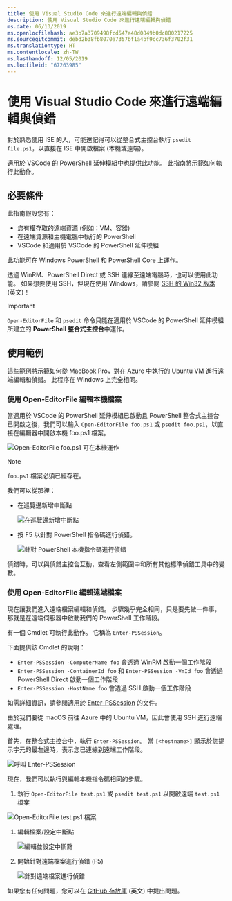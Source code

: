```yaml
---
title: 使用 Visual Studio Code 來進行遠端編輯與偵錯
description: 使用 Visual Studio Code 來進行遠端編輯與偵錯
ms.date: 06/13/2019
ms.openlocfilehash: ae3b7a3709498fcd547a48d0849b0dc880217225
ms.sourcegitcommit: debd2b38fb8070a7357bf1a4bf9cc736f3702f31
ms.translationtype: HT
ms.contentlocale: zh-TW
ms.lasthandoff: 12/05/2019
ms.locfileid: "67263985"
---
```

# <a name="using-visual-studio-code-for-remote-editing-and-debugging"></a>使用 Visual Studio Code 來進行遠端編輯與偵錯

對於熟悉使用 ISE 的人，可能還記得可以從整合式主控台執行 `psedit file.ps1`，以直接在 ISE 中開啟檔案 (本機或遠端)。

適用於 VSCode 的 PowerShell 延伸模組中也提供此功能。 此指南將示範如何執行此動作。

## <a name="prerequisites"></a>必要條件

此指南假設您有：

- 您有權存取的遠端資源 (例如：VM、容器)
- 在遠端資源和主機電腦中執行的 PowerShell
- VSCode 和適用於 VSCode 的 PowerShell 延伸模組

此功能可在 Windows PowerShell 和 PowerShell Core 上運作。

透過 WinRM、PowerShell Direct 或 SSH 連線至遠端電腦時，也可以使用此功能。 如果想要使用 SSH，但現在使用 Windows，請參閱 [SSH 的 Win32 版本](https://github.com/PowerShell/Win32-OpenSSH) \(英文\)！

> [!IMPORTANT]
> `Open-EditorFile` 和 `psedit` 命令只能在適用於 VSCode 的 PowerShell 延伸模組所建立的 **PowerShell 整合式主控台**中運作。

## <a name="usage-examples"></a>使用範例

這些範例將示範如何從 MacBook Pro，對在 Azure 中執行的 Ubuntu VM 進行遠端編輯和偵錯。 此程序在 Windows 上完全相同。

### <a name="local-file-editing-with-open-editorfile"></a>使用 Open-EditorFile 編輯本機檔案

當適用於 VSCode 的 PowerShell 延伸模組已啟動且 PowerShell 整合式主控台已開啟之後，我們可以輸入 `Open-EditorFile foo.ps1` 或 `psedit foo.ps1`，以直接在編輯器中開啟本機 foo.ps1 檔案。

![Open-EditorFile foo.ps1 可在本機運作](images/Using-VSCode-for-Remote-Editing-and-Debugging/1-open-local-file.png)

>[!NOTE]
> `foo.ps1` 檔案必須已經存在。

我們可以從那裡：

- 在巡覽邊新增中斷點

  ![在巡覽邊新增中斷點](images/Using-VSCode-for-Remote-Editing-and-Debugging/2-adding-breakpoint-gutter.png)

- 按 F5 以針對 PowerShell 指令碼進行偵錯。

  ![針對 PowerShell 本機指令碼進行偵錯](images/Using-VSCode-for-Remote-Editing-and-Debugging/3-local-debug.png)

偵錯時，可以與偵錯主控台互動，查看左側範圍中和所有其他標準偵錯工具中的變數。

### <a name="remote-file-editing-with-open-editorfile"></a>使用 Open-EditorFile 編輯遠端檔案

現在讓我們進入遠端檔案編輯和偵錯。 步驟幾乎完全相同，只是要先做一件事，那就是在遠端伺服器中啟動我們的 PowerShell 工作階段。

有一個 Cmdlet 可執行此動作。 它稱為 `Enter-PSSession`。

下面提供該 Cmdlet 的說明：

- `Enter-PSSession -ComputerName foo` 會透過 WinRM 啟動一個工作階段
- `Enter-PSSession -ContainerId foo` 和 `Enter-PSSession -VmId foo` 會透過 PowerShell Direct 啟動一個工作階段
- `Enter-PSSession -HostName foo` 會透過 SSH 啟動一個工作階段

如需詳細資訊，請參閱適用於 [Enter-PSSession](/powershell/module/microsoft.powershell.core/enter-pssession) 的文件。

由於我們要從 macOS 前往 Azure 中的 Ubuntu VM，因此會使用 SSH 進行遠端處理。

首先，在整合式主控台中，執行 `Enter-PSSession`。 當 `[<hostname>]` 顯示於您提示字元的最左邊時，表示您已連線到遠端工作階段。

![呼叫 Enter-PSSession](images/Using-VSCode-for-Remote-Editing-and-Debugging/4-enter-pssession.png)

現在，我們可以執行與編輯本機指令碼相同的步驟。

1. 執行 `Open-EditorFile test.ps1` 或 `psedit test.ps1` 以開啟遠端 `test.ps1` 檔案

  ![Open-EditorFile test.ps1 檔案](images/Using-VSCode-for-Remote-Editing-and-Debugging/5-open-remote-file.png)

1. 編輯檔案/設定中斷點

   ![編輯並設定中斷點](images/Using-VSCode-for-Remote-Editing-and-Debugging/6-set-breakpoints.png)

1. 開始針對遠端檔案進行偵錯 (F5)

   ![針對遠端檔案進行偵錯](images/Using-VSCode-for-Remote-Editing-and-Debugging/7-start-debugging.png)

如果您有任何問題，您可以在 [GitHub 存放庫](https://github.com/powershell/vscode-powershell) \(英文\) 中提出問題。
